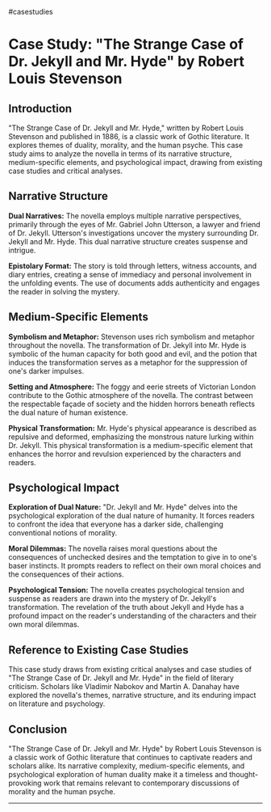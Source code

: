 #casestudies

# Case Study: "The Strange Case of Dr. Jekyll and Mr. Hyde" by Robert Louis Stevenson

## Introduction

"The Strange Case of Dr. Jekyll and Mr. Hyde," written by Robert Louis Stevenson and published in 1886, is a classic work of Gothic literature. It explores themes of duality, morality, and the human psyche. This case study aims to analyze the novella in terms of its narrative structure, medium-specific elements, and psychological impact, drawing from existing case studies and critical analyses.

## Narrative Structure

**Dual Narratives:** The novella employs multiple narrative perspectives, primarily through the eyes of Mr. Gabriel John Utterson, a lawyer and friend of Dr. Jekyll. Utterson's investigations uncover the mystery surrounding Dr. Jekyll and Mr. Hyde. This dual narrative structure creates suspense and intrigue.

**Epistolary Format:** The story is told through letters, witness accounts, and diary entries, creating a sense of immediacy and personal involvement in the unfolding events. The use of documents adds authenticity and engages the reader in solving the mystery.

## Medium-Specific Elements

**Symbolism and Metaphor:** Stevenson uses rich symbolism and metaphor throughout the novella. The transformation of Dr. Jekyll into Mr. Hyde is symbolic of the human capacity for both good and evil, and the potion that induces the transformation serves as a metaphor for the suppression of one's darker impulses.

**Setting and Atmosphere:** The foggy and eerie streets of Victorian London contribute to the Gothic atmosphere of the novella. The contrast between the respectable façade of society and the hidden horrors beneath reflects the dual nature of human existence.

**Physical Transformation:** Mr. Hyde's physical appearance is described as repulsive and deformed, emphasizing the monstrous nature lurking within Dr. Jekyll. This physical transformation is a medium-specific element that enhances the horror and revulsion experienced by the characters and readers.

## Psychological Impact

**Exploration of Dual Nature:** "Dr. Jekyll and Mr. Hyde" delves into the psychological exploration of the dual nature of humanity. It forces readers to confront the idea that everyone has a darker side, challenging conventional notions of morality.

**Moral Dilemmas:** The novella raises moral questions about the consequences of unchecked desires and the temptation to give in to one's baser instincts. It prompts readers to reflect on their own moral choices and the consequences of their actions.

**Psychological Tension:** The novella creates psychological tension and suspense as readers are drawn into the mystery of Dr. Jekyll's transformation. The revelation of the truth about Jekyll and Hyde has a profound impact on the reader's understanding of the characters and their own moral dilemmas.

## Reference to Existing Case Studies

This case study draws from existing critical analyses and case studies of "The Strange Case of Dr. Jekyll and Mr. Hyde" in the field of literary criticism. Scholars like Vladimir Nabokov and Martin A. Danahay have explored the novella's themes, narrative structure, and its enduring impact on literature and psychology.

## Conclusion

"The Strange Case of Dr. Jekyll and Mr. Hyde" by Robert Louis Stevenson is a classic work of Gothic literature that continues to captivate readers and scholars alike. Its narrative complexity, medium-specific elements, and psychological exploration of human duality make it a timeless and thought-provoking work that remains relevant to contemporary discussions of morality and the human psyche.

---
